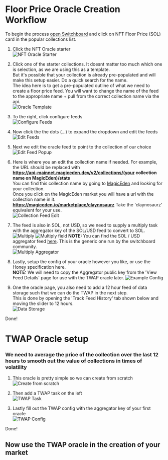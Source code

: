 # Floor Price Oracle Creation Workflow

To begin the process [open Switchboard](https://app.switchboard.xyz/) and click on NFT Floor Price (SOL) card in the popular collections list.

1. Click the NFT Oracle starter \
   ![NFT Oracle Starter](./nft_oracle_starter.png)

2. Click one of the starter collections. It doesnt matter too much which one is selection, as we are using this as a template. \
   But it's possible that your collection is already pre-populated and will make this setup easier. Do a quick search for the name. \
   The idea here is to get a pre-populated outline of what we need to create a floor price feed. You will want to change the name of the feed to the appropriate name + pull from the correct collection name via the api. \
   ![Oracle Template](./example_oracle_selection.png)

3. To the right, click configure feeds \
   ![Configure Feeds](./configure_feeds.png)

4. Now click the the dots (...) to expand the dropdown and edit the feeds \
   ![Edit Feeds](./edit_jobs.png)

5. Next we edit the oracle feed to point to the collection of our choice \
   ![Edit Feed Popup](./edit_feed_popup.png)

6. Here is where you an edit the collection name if needed. For example, the URL should be replaced with \
   <b>https://api-mainnet.magiceden.dev/v2/collections/(your collection name on MagicEden)/stats</b> \
   You can find this collection name by going to [MagicEden](https://magiceden.io/popular-collections) and looking for your collection. \
   Once you click on the MagicEden market you will have a url with the collection name in it. \
   <b>https://magiceden.io/marketplace/claynosaurz</b> Take the 'claynosaurz' equivalent for your use. \
   ![Collection Feed Edit](./magic_eden_feed_edit.png)

7. The feed is also in SOL, not USD, so we need to supply a multiply task with the aggregator key of the SOL/USD feed to convert to SOL. \
   ![Multiply](./multiply_test.png)
   ![Multiply field](./multiply_field.png)
   <b>NOTE: </b> You can find the SOL / USD aggregator feed [here](https://switchboard.xyz/explorer/3/GvDMxPzN1sCj7L26YDK2HnMRXEQmQ2aemov8YBtPS7vR). This is the generic one run by the switchboard community. \
   ![Multiply Aggregator](./multiply_aggregator.png)

8. Lastly, setup the config of your oracle however you like, or use the Honey specification here. \
    <b>NOTE:</b> We will need to copy the Aggregator public key from the 'View Feed Details' page for use with the TWAP oracle later.
   ![Example Config](./example_configs.png)

9. One the oracle page, you also need to add a 12 hour feed of data storage such that we can do the TWAP in the next step. \
   This is done by opening the 'Track Feed History' tab shown below and moving the slider to 12 hours. \
   ![Data Storage](./track_feed_history.png)

Done!

# TWAP Oracle setup

### We need to average the price of the collection over the last 12 hours to smooth out the value of collections in times of volatility

1. This oracle is pretty simple so we can create from scratch \
   ![Create from scratch](./create_from_scratch.png)

2. Then add a TWAP task on the left \
   ![TWAP Task](./twap_task.png)

3. Lastly fill out the TWAP config with the aggregator key of your first oracle \
   ![TWAP Config](./twap_job_config.png)

Done!

## Now use the TWAP oracle in the creation of your market
